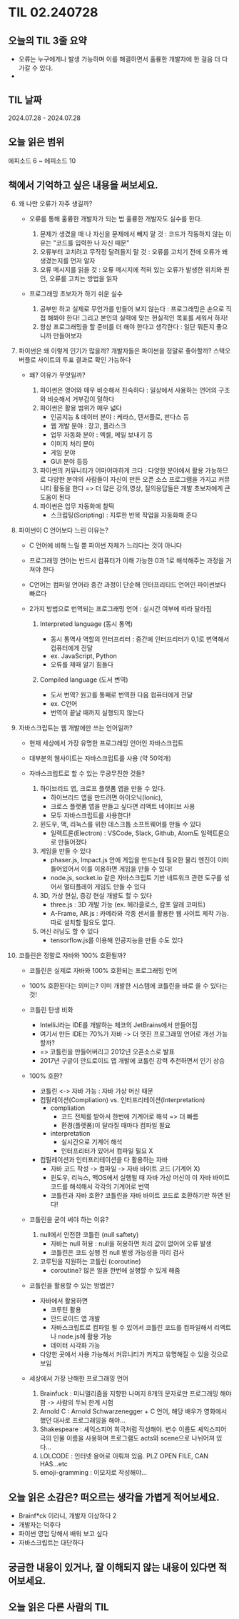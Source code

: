 # TIL 02.240728

## 오늘의 TIL 3줄 요약

- 오류는 누구에게나 발생 가능하며 이를 해결하면서 훌륭한 개발자에 한 걸음 더 다가갈 수 있다.
-

## TIL 날짜

2024.07.28 - 2024.07.28

## 오늘 읽은 범위

에피소드 6 ~ 에피소드 10

## 책에서 기억하고 싶은 내용을 써보세요.

6. 왜 나만 오류가 자주 생길까?

   - 오류를 통해 훌륭한 개발자가 되는 법
     훌륭한 개발자도 실수를 한다.

     1. 문제가 생겼을 때 나 자신을 문제에서 빼지 말 것 : 코드가 작동하지 않는 이유는 "코드를 입력한 나 자신 때문"
     2. 오류부터 고치려고 무작정 달려들지 말 것 : 오류를 고치기 전에 오류가 왜 생겼는지를 먼저 알자
     3. 오류 메시지를 읽을 것 : 오류 메시지에 적혀 있는 오류가 발생한 위치와 원인, 오류를 고치는 방법을 읽자

   - 프로그래밍 초보자가 하기 쉬운 실수
     1. 공부만 하고 실제로 무언가를 만들어 보지 않는다 : 프로그래밍은 손으로 직접 해봐야 한다! 그리고 본인의 실력에 맞는 현실적인 목표를 세워서 하자!
     2. 항상 프로그래밍을 할 준비를 더 해야 한다고 생각한다 : 일단 뭐든지 좋으니까 만들어보자

7. 파이썬은 왜 이렇게 인기가 많을까?
   개발자들은 파이썬을 정말로 좋아할까? 스택오버플로 사이트의 투표 결과로 확인 가능하다

   - 왜? 이유가 무엇일까?

     1. 파이썬은 영어와 매우 비슷해서 친숙하다 : 일상에서 사용하는 언어의 구조와 비슷해서 거부감이 덜하다
     2. 파이썬은 활용 범위가 매우 넓다
        - 인공지능 & 데이터 분야 : 케라스, 텐서플로, 판다스 등
        - 웹 개발 분야 : 장고, 플라스크
        - 업무 자동화 분야 : 엑셀, 메일 보내기 등
        - 이미지 처리 분야
        - 게임 분야
        - GUI 분야 등등
     3. 파이썬의 커뮤니티가 어마어마하게 크다 : 다양한 분야에서 활용 가능하므로 다양한 분야의 사람들이 자신이 만든 오픈 소스 프로그램을 가지고 커뮤니티 활동을 한다 => 더 많은 강의,영상, 질의응답들은 개발 초보자에게 큰 도움이 된다
     4. 파이썬은 업무 자동화에 찰떡
        - 스크립팅(Scripting) : 지루한 반복 작업을 자동화해 준다

8. 파이썬이 C 언어보다 느린 이유는?

   - C 언어에 비해 느릴 뿐 파이썬 자체가 느리다는 것이 아니다
   - 프로그래밍 언어는 반드시 컴퓨터가 이해 가능한 0과 1로 해석해주는 과정을 거쳐야 한다
   - C언어는 컴파일 언어라 중간 과정이 단순해 인터프리티드 언어인 파이썬보다 빠르다

   - 2가지 방법으로 번역되는 프로그래밍 언어 : 실시간 여부에 따라 달라짐

     1. Interpreted language (동시 통역)

        - 동시 통역사 역할의 인터프리터 : 중간에 인터프리터가 0,1로 번역해서 컴퓨터에게 전달
        - ex. JavaScript, Python
        - 오류를 제때 알기 힘들다

     2. Compiled language (도서 번역)
        - 도서 번역? 원고를 통째로 번역한 다음 컴퓨터에게 전달
        - ex. C언어
        - 번역이 끝날 때까지 실행되지 않는다

9. 자바스크립트는 웹 개발에만 쓰는 언어일까?

   - 현재 세상에서 가장 유명한 프로그래밍 언어인 자바스크립트
   - 대부분의 웹사이트는 자바스크립트를 사용 (약 50억개)

   - 자바스크립트로 할 수 있는 무궁무진한 것들?
     1. 하이브리드 앱, 크로프 플랫폼 앱을 만들 수 있다.
        - 하이브리드 앱을 만드려면 아이오닉(Ionic),
        - 크로스 플랫폼 앱을 만들고 싶다면 리액트 네이티브 사용
        - 모두 자바스크립트를 사용한다!
     2. 윈도우, 맥, 리눅스를 위한 데스크톱 소프트웨어를 만들 수 있다
        - 일렉트론(Electron) : VSCode, Slack, Github, Atom도 일렉트론으로 만들어졌다
     3. 게임을 만들 수 있다
        - phaser.js, Impact.js 안에 게임을 만드는데 필요한 물리 엔진이 이미 들어있어서 이를 이용하면 게임을 만들 수 있다!
        - node.js, socket.io 같은 자바스크립트 기반 네트워크 관련 도구를 섞어서 멀티플레이 게임도 만들 수 있다
     4. 3D, 가상 현실, 증강 현실 개발도 할 수 있다
        - three.js : 3D 개발 가능 (ex. 헤라클로스, 캄포 알레 코미트)
        - A-Frame, AR.js : 카메라와 각종 센서를 활용한 웹 사이트 제작 가능. 따로 설치할 필요도 없다.
     5. 머신 러닝도 할 수 있다
        - tensorflow.js를 이용해 인공지능을 만들 수도 있다

10. 코틀린은 정말로 자바와 100% 호환될까?

    - 코틀린은 실제로 자바와 100% 호환되는 프로그래밍 언어
    - 100% 호환된다는 의미는? 이미 개발한 시스템에 코틀린을 바로 쓸 수 있다는 것!

    - 코틀린 탄생 비화

      - IntelliJ라는 IDE를 개발하는 체코의 JetBrains에서 만들어짐
      - 여기서 만든 IDE는 70%가 자바 -> 더 멋진 프로그래밍 언어로 개선 가능할까?
      - => 코틀린을 만들어버리고 2012년 오픈소스로 발표
      - 2017년 구글이 안드로이드 앱 개발에 코틀린 강력 추천하면서 인기 상승

    - 100% 호환?

      - 코틀린 <-> 자바 가능 : 자바 가상 머신 때문
      - 컴필레이션(Compliation) vs. 인터프리테이션(Interpretation)
        - compliation
          - 코드 전체를 받아서 한번에 기계어로 해석 => 더 빠름
          - 환경(플랫폼)이 달라질 때마다 컴파일 필요
        - interpretation
          - 실시간으로 기계어 해석
          - 인터프리터가 있어서 컴파일 필요 X
      - 컴필레이션과 인터프리테이션을 다 활용하는 자바
        - 자바 코드 작성 -> 컴파일 -> 자바 바이트 코드 (기계어 X)
        - 윈도우, 리눅스, 맥OS에서 실행될 때 자바 가상 머신이 이 자바 바이트 코드를 해석해서 각각의 기계어로 번역
        - 코틀린과 자바 호환? 코틀린을 자바 바이트 코드로 호환하기만 하면 된다!

    - 코틀린을 굳이 써야 하는 이유?

      1. null에서 안전한 코틀린 (null saftety)
         - 자바는 null 허용 : null을 허용하면 처리 값이 없어어 오류 발생
         - 코틀린은 코드 실행 전 null 발생 가능성을 미리 검사
      2. 코루틴을 지원하는 코틀린 (coroutine)
         - coroutine? 많은 일을 한번에 실행할 수 있게 해줌

    - 코틀린을 활용할 수 있는 방법은?

      - 자바에서 활용하면
        - 코루틴 활용
        - 안드로이드 앱 개발
        - 자바스크립트로 컴파일 될 수 있어서 코틀린 코드를 컴파일해서 리액트나 node.js에 활용 가능
        - 데이터 시각화 가능
      - 다양한 곳에서 사용 가능해서 커뮤니티가 커지고 유명해질 수 있을 것으로 보임

    - 세상에서 가장 난해한 프로그래밍 언어
      1. Brainfuck : 미니멀리즘을 지향한 나머지 8개의 문자로만 프로그래밍 해야함 -> 사람의 두뇌 한계 시험
      2. Arnold C : Arnold Schwarzenegger + C 언어, 해당 배우가 영화에서 했던 대사로 프로그래밍을 해야...
      3. Shakespeare : 셰익스피어 희극처럼 작성해야. 변수 이름도 셰익스피어 극의 인물 이름을 사용하며 프로그램도 acts와 scene으로 나뉘어져 있다...
      4. LOLCODE : 인터넷 용어로 이뤄져 있음. PLZ OPEN FILE, CAN HAS...etc
      5. emoji-gramming : 이모지로 작성해야...

## 오늘 읽은 소감은? 떠오르는 생각을 가볍게 적어보세요.

- Brainf\*ck 이라니, 개발자 이상하다 2
- 개발자는 덕후다
- 파이썬 영업 당해서 배워 보고 싶다
- 자바스크립트는 대단하다

## 궁금한 내용이 있거나, 잘 이해되지 않는 내용이 있다면 적어보세요.

## 오늘 읽은 다른 사람의 TIL
